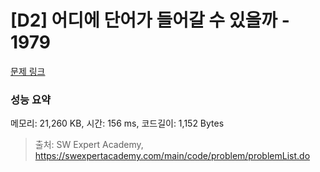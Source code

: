 # [D2] 어디에 단어가 들어갈 수 있을까 - 1979 

[문제 링크](https://swexpertacademy.com/main/code/problem/problemDetail.do?contestProbId=AV5PuPq6AaQDFAUq) 

### 성능 요약

메모리: 21,260 KB, 시간: 156 ms, 코드길이: 1,152 Bytes



> 출처: SW Expert Academy, https://swexpertacademy.com/main/code/problem/problemList.do